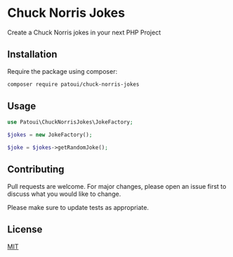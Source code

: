 # Chuck Norris Jokes

Create a Chuck Norris jokes in your next PHP Project

## Installation

Require the package using composer:

```bash
composer require patoui/chuck-norris-jokes
```

## Usage

```php
use Patoui\ChuckNorrisJokes\JokeFactory;

$jokes = new JokeFactory();

$joke = $jokes->getRandomJoke();

```

## Contributing
Pull requests are welcome. For major changes, please open an issue first to discuss what you would like to change.

Please make sure to update tests as appropriate.

## License
[MIT](./LICENSE.MD)
